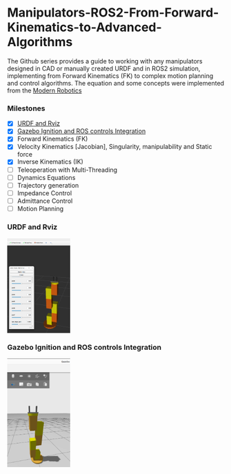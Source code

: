 # Manipulators-ROS2-From-Forward-Kinematics-to-Advanced-Algorithms
The Github series provides a guide to working with any manipulators designed in CAD or manually created URDF and in ROS2 simulation, implementing from Forward Kinematics (FK) to complex motion planning and control algorithms. The equation and some concepts were implemented from the <a href="https://hades.mech.northwestern.edu/index.php/Modern_Robotics"> Modern Robotics </a>

### Milestones

- [x] [URDF and Rviz](#urdf-and-rviz)  
- [x] [Gazebo Ignition and ROS controls Integration](#gazebo)
- [x] Forward Kinematics (FK)
- [x] Velocity Kinematics [Jacobian], Singularity, manipulability and Static force
- [x] Inverse Kinematics (IK)
- [ ] Teleoperation with Multi-Threading
- [ ] Dynamics Equations
- [ ] Trajectory generation
- [ ] Impedance Control
- [ ] Admittance Control
- [ ] Motion Planning

<a name="urdf-and-rviz"></a>  
### URDF and Rviz

<div style="display: flex; justify-content: space-between;">
  <img src="assets/image.png" alt="Description of first image" width="29%">
  
</div>

<a name="gazebo"></a>  
### Gazebo Ignition and ROS controls Integration

<div style="display: flex; justify-content: space-between;">
  
  <img src="assets/gazebo.png" alt="Description of second image" width="29%">
</div>
